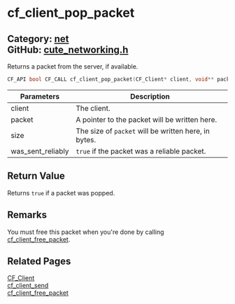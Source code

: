 [](../header.md ':include')

# cf_client_pop_packet

Category: [net](/api_reference?id=net)  
GitHub: [cute_networking.h](https://github.com/RandyGaul/cute_framework/blob/master/include/cute_networking.h)  
---

Returns a packet from the server, if available.

```cpp
CF_API bool CF_CALL cf_client_pop_packet(CF_Client* client, void** packet, int* size, bool* was_sent_reliably);
```

Parameters | Description
--- | ---
client | The client.
packet | A pointer to the packet will be written here.
size | The size of `packet` will be written here, in bytes.
was_sent_reliably | `true` if the packet was a reliable packet.

## Return Value

Returns `true` if a packet was popped.

## Remarks

You must free this packet when you're done by calling [cf_client_free_packet](/net/cf_client_free_packet.md).

## Related Pages

[CF_Client](/net/cf_client.md)  
[cf_client_send](/net/cf_client_send.md)  
[cf_client_free_packet](/net/cf_client_free_packet.md)  
